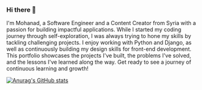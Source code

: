 ### Hi there 👋

I'm Mohanad, a Software Engineer and a Content Creator from Syria with a passion for building impactful applications.  While I started my coding journey through self-exploration, I was always trying to hone my skills by tackling challenging projects. I enjoy working with Python and Django, as well as continuously building my design skills for front-end development. This portfolio showcases the projects I've built, the problems I've solved, and the lessons I've learned along the way. Get ready to see a journey of continuous learning and growth!

[![Anurag's GitHub stats](https://github-readme-stats.vercel.app/api?username=mohanadaltarah)](https://github.com/anuraghazra/github-readme-stats)
